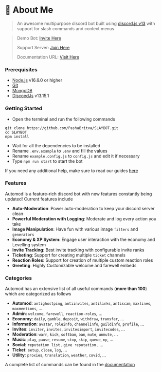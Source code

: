 # 🤖 About Me

> An awesome multipurpose discord bot built using [discord.js v13](https://discord.js.org) with support for slash commands and context menus

> Demo Bot: [Invite Here](https://discord.com/api/oauth2/authorize?client_id=1228720060219129856&scope=bot+applications.commands&permissions=275380301174)
>
> Support Server: [Join Here](https://discord.gg/6D5ZpJy4Eg)
>
> Documentation URL: [Visit Here](https://github.com/PashaBritva/SLAYBOT/#README.md)

### Prerequisites

* [Node.js](https://nodejs.org/en/) v16.6.0 or higher
* [Git](https://git-scm.com/downloads)
* [MongoDB](https://www.mongodb.com)
* [DiscoedJs](https://www.npmjs.com/package/discord.js/v/13.15.1) v13.15.1

### Getting Started

* Open the terminal and run the following commands

```
git clone https://github.com/PashaBritva/SLAYBOT.git
cd SLAYBOT
npm install
```

* Wait for all the dependencies to be installed
* Rename `.env.example` to `.env` and fill the values
* Rename `example.config.js` to `config.js` and edit it if necessary
* Type `npm run start` to start the bot

If you need any additional help, make sure to read our guides [here](docs/additional/installation.md)

### Features

Automod is a feature-rich discord bot with new features constantly being updated! Current features include

* **Auto-Moderation**: Power auto-moderation to keep your discord server clean
* **Powerful Moderation with Logging**: Moderate and log every action you take
* **Image Manipulation**: Have fun with various image `filters` and `generators`
* **Economy & XP System**: Engage user interaction with the economy and Levelling system
* **Invite Tracking**: Best invite tracking with configurable invite ranks
* **Ticketing**: Support for creating multiple `ticket` channels
* **Reaction Roles**: Support for creation of multiple custom reaction roles
* **Greeting**: Highly Customizable welcome and farewell embeds

### Categories

Automod has an extensive list of all useful commands (**more than 100**) which are categorized as follows

* **Automod**: `antighostping`, `antiinvites`, `antilinks`, `antiscam`, `maxlines`, `maxmentions`, ...
* **Admin**: `welcome`, `farewell`, `reaction-roles`, ...
* **Economy**: `daily`, `gamble`, `deposit`, `withdraw`, `transfer`, ...
* **Information**: `avatar`, `roleinfo`, `channelinfo`, `guildinfo`, `profile`, ...
* **Invites**: `inviter`, `invites`, `invitesimport`, `invitecodes`, ...
* **Moderation**: `warn`, `kick`, `softban`, `ban`, `mute`, `unmute`, ...
* **Music**: `play`, `pause`, `resume`, `stop`, `skip`, `queue`, `np`, ...
* **Social**: `reputation list,` `give reputation,` ...
* **Ticket**: `setup`, `close`, `log`, ...
* **Utility**: `proxies`, `translation`, `weather`, `covid`, ...

A complete list of commands can be found in the [documentation](docs/commands/)
